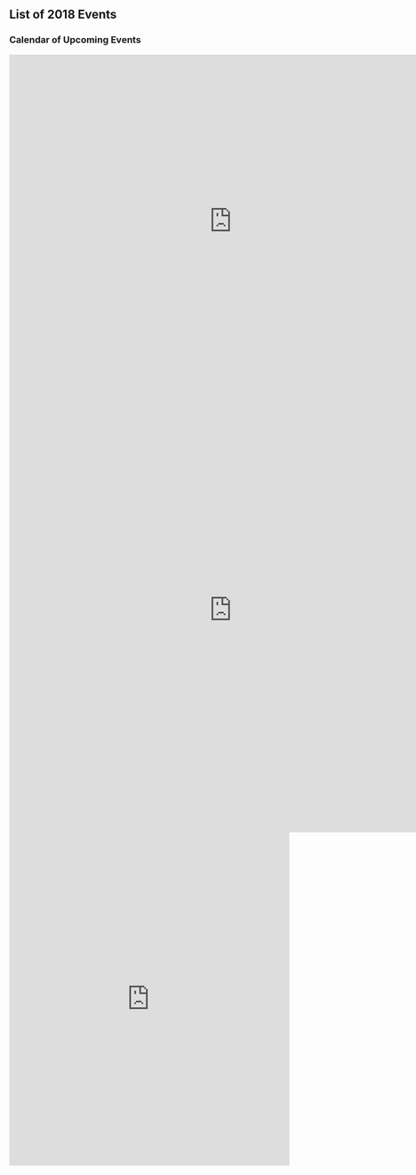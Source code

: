 
## List of 2018 Events
### Calendar of Upcoming Events

<div>
	<iframe src="https://calendar.google.com/calendar/embed?showCalendars=0&amp;mode=AGENDA&amp;height=600&amp;wkst=1&amp;bgcolor=%23FFFFFF&amp;src=e20r4jkb6skchupu4l9ehrv0j0%40group.calendar.google.com&amp;color=%2329527A&amp;ctz=America%2FNew_York" style="border-width:0" width="800" height="600" frameborder="0" scrolling="no"></iframe>
</div>
<div>
	<iframe src="https://docs.google.com/forms/d/e/1FAIpQLSeot6E8k4RkXfspW6PLHcAQKnyY5xdDkpeUPWDiDB1fgfZ3XA/viewform?embedded=true" width="800" height="800" frameborder="0" marginheight="0" marginwidth="0">Loading...</iframe>

</div>

<div>
	<iframe width=100% height="600" frameborder="0" scrolling="no" src="https://docs.google.com/spreadsheets/d/1vqfcFhaEtb9fSbjkhQNxW4k9sWDO6Rt7DE7ZYzBkKD0/edit?rm=minimal"></iframe>

</div>
